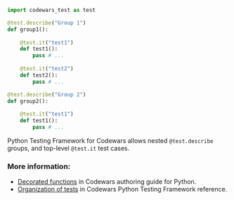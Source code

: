 ```python
import codewars_test as test

@test.describe("Group 1")
def group1():
    
    @test.it("test1")
    def test1():
        pass # ...
    
    @test.it("test2")
    def test2():
        pass # ...

@test.describe("Group 2")
def group2():
    
    @test.it("test1")
    def test1():
        pass # ...
```

Python Testing Framework for Codewars allows nested `@test.describe` groups, and top-level `@test.it` test cases.

### More information:

- [Decorated functions](https://docs.codewars.com/languages/python/authoring#decorated-functions) in Codewars authoring guide for Python.
- [Organization of tests](https://docs.codewars.com/languages/python/codewars-test#organization-of-tests) in Codewars Python Testing Framework reference.
